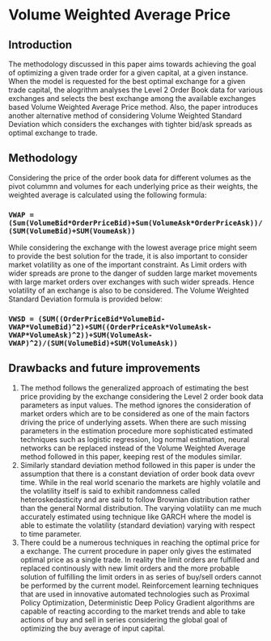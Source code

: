 # Volume Weighted Average Price

## Introduction

The methodology discussed in this paper aims towards achieving the goal of optimizing a given trade order for a given capital, at a given instance. When the model is requested for the best optimal exchange for a given trade capital, the alogrithm analyses the Level 2 Order Book data for various exchanges and selects the best exchange among the available exchanges based Volume Weighted Average Price method. Also, the paper introduces another alternative method of considering Volume Weighted Standard Deviation which considers the exchanges with tighter bid/ask spreads as optimal exchange to trade.

## Methodology

Considering the price of the order book data for different volumes as the pivot colummn and volumes for each underlying price as their weights, the weighted average is calculated using the following formula:

### `VWAP = (Sum(VolumeBid*OrderPriceBid)+Sum(VolumeAsk*OrderPriceAsk))/(SUM(VolumeBid)+SUM(VoumeAsk))`

While considering the exchange with the lowest average price might seem to provide the best solution for the trade, it is also important to consider market volatility as one of the important constraint. As Limit orders with wider spreads are prone to the danger of sudden large market movements with large market orders over exchanges with such wider spreads. Hence volatility of an exchange is also to be considered. The Volume Weighted Standard Deviation formula is provided below:

### `VWSD = (SUM((OrderPriceBid*VolumeBid-VWAP*VolumeBid)^2)+SUM((OrderPriceAsk*VolumeAsk-VWAP*VolumeAsk)^2))+SUM(VolumeAsk-VWAP)^2)/(SUM(VolumeBid)+SUM(VolumeAsk))`

## Drawbacks and future improvements

1. The method follows the generalized approach of estimating the best price providing by the exchange considering the Level 2 order book data parameters as input values. The method ignores the consideration of market orders which are to be considered as one of the main factors driving the price of underlying assets. When there are such missing parameters in the estimation procedure more sophisticated estimated techniques such as logistic regression, log normal estimation, neural networks can be replaced instead of the Volume Weighted Average method followed in this paper, keeping rest of the modules similar.
2. Similarly standard deviation method followed in this paper is under the assumption that there is a constant deviation of order book data ovevr time. While in the real world scenario the markets are highly volatile and the volatility itself is said to exhibit randomness called heteroskedasticity and are said to follow Brownian distribution rather than the general Normal distribution. The varying volatility can me much accurately estimated using technique like GARCH where the model is able to estimate the volatility (standard deviation) varying with respect to time parameter.
3. There could be a numerous techniques in reaching the optimal price for a exchange. The current procedure in paper only gives the estimated optimal price as a single trade. In reality the limit orders are fulfilled and replaced continously with new limit orders and the more probable solution of fulfilling the limit orders in as series of buy/sell orders cannot be performed by the current model. Reinforcement learning techniques that are used in innovative automated technologies such as Proximal Policy Optimization, Deterministic Deep Policy Gradient algorithms are capable of reacting according to the market trends and able to take actions of buy and sell in series considering the global goal of optimizing the buy average of input capital.

